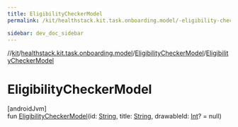 ```yaml
---
title: EligibilityCheckerModel
permalink: /kit/healthstack.kit.task.onboarding.model/-eligibility-checker-model/-eligibility-checker-model.html

sidebar: dev_doc_sidebar
---
```

//[kit](../../../index.html)/[healthstack.kit.task.onboarding.model](../index.html)/[EligibilityCheckerModel](index.html)/[EligibilityCheckerModel](-eligibility-checker-model.html)



# EligibilityCheckerModel



[androidJvm]\
fun [EligibilityCheckerModel](-eligibility-checker-model.html)(id: [String](https://kotlinlang.org/api/latest/jvm/stdlib/kotlin/-string/index.html), title: [String](https://kotlinlang.org/api/latest/jvm/stdlib/kotlin/-string/index.html), drawableId: [Int](https://kotlinlang.org/api/latest/jvm/stdlib/kotlin/-int/index.html)? = null)




